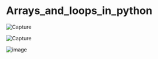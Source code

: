 # Arrays_and_loops_in_python


![Capture](https://user-images.githubusercontent.com/82764021/117803622-78f1e000-b274-11eb-8b4e-816a9fd04889.PNG)

![Capture](https://user-images.githubusercontent.com/82764021/117803989-dd14a400-b274-11eb-8ce0-d23e82c0c2bb.PNG)


![image](https://user-images.githubusercontent.com/82764021/117804225-2664f380-b275-11eb-920f-6c3c008668d0.png)

